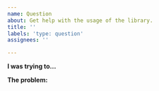 ```yaml
---
name: Question
about: Get help with the usage of the library.
title: ''
labels: 'type: question'
assignees: ''

---
```


**I was trying to...**
<!-- Please detail what you were trying to achieve before encountering the problem. --> 
<!-- Paste code snippets if applicable. --> 

**The problem:**
<!-- Detail the problem you encountered while trying to achieve your goal. --> 
<!-- Paste code snippets if applicable. -->
